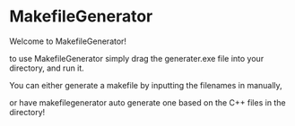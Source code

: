 # MakefileGenerator

Welcome to MakefileGenerator!

to use MakefileGenerator simply drag the generater.exe file into your directory, and run it.

You can either generate a makefile by inputting the filenames in manually,

or have makefilegenerator auto generate one based on the C++ files in the directory!
